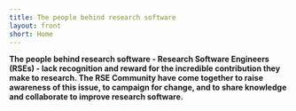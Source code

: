 ```yaml
---
title: The people behind research software
layout: front
short: Home
---
```


**The people behind research software - Research Software Engineers (RSEs) - lack recognition and reward for the incredible contribution they make to research. The RSE Community have come together to raise awareness of this issue, to campaign for change, and to share knowledge and collaborate to improve research software.**
